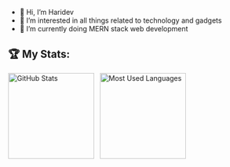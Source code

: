 - 👋 Hi, I’m Haridev
- 👀 I’m interested in all things related to technology and gadgets
- 🌱 I’m currently doing MERN stack web development
<!---
haridev-c/haridev-c is a ✨ special ✨ repository because its `README.md` (this file) appears on your GitHub profile.
You can click the Preview link to take a look at your changes.
--->
<!---
[![Haridev's GitHub stats](https://github-readme-stats.vercel.app/api?username=haridev-c&show_icons=true&rank_icon=github)](https://github.com/anuraghazra/github-readme-stats)
--->
## 🏆 My Stats:

<p>
    <img height=175 alt="GitHub Stats" src="https://github-readme-stats.vercel.app/api?username=haridev-c&show_icons=true&count_private=true&theme=dark&rank_icon=github" />&nbsp;&nbsp;
    <img height=175 alt="Most Used Languages" src="https://github-readme-stats.vercel.app/api/top-langs/?username=haridev-c&layout=compact&theme=dark" />&nbsp;&nbsp;
</p>

